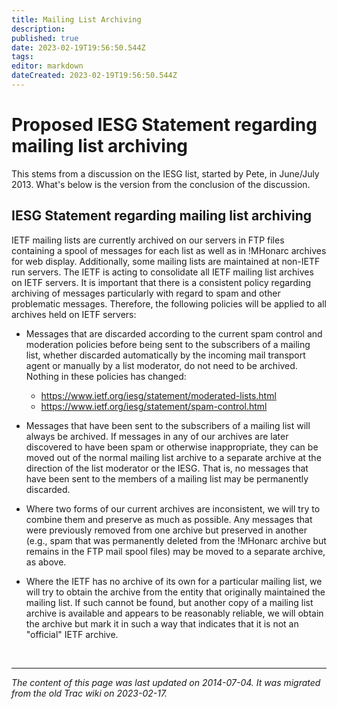 ```yaml
---
title: Mailing List Archiving
description: 
published: true
date: 2023-02-19T19:56:50.544Z
tags: 
editor: markdown
dateCreated: 2023-02-19T19:56:50.544Z
---
```


# Proposed IESG Statement regarding mailing list archiving

This stems from a discussion on the IESG list, started by Pete, in June/July 2013. What's below is the version from the conclusion of the discussion.

## IESG Statement regarding mailing list archiving

IETF mailing lists are currently archived on our servers in FTP files containing a spool of messages for each list as well as in !MHonarc archives for web display. Additionally, some mailing lists are maintained at non-IETF run servers. The IETF is acting to consolidate all IETF mailing list archives on IETF servers. It is important that there is a consistent policy regarding archiving of messages particularly with regard to spam and other problematic messages. Therefore, the following policies will be applied to all archives held on IETF servers:

  -  Messages that are discarded according to the current spam control and moderation policies before being sent to the subscribers of a mailing list, whether discarded automatically by the incoming mail transport agent or manually by a list moderator, do not need to be archived. Nothing in these policies has changed:
      -  https://www.ietf.org/iesg/statement/moderated-lists.html
      -  https://www.ietf.org/iesg/statement/spam-control.html 

  -  Messages that have been sent to the subscribers of a mailing list will always be archived. If messages in any of our archives are later discovered to have been spam or otherwise inappropriate, they can be moved out of the normal mailing list archive to a separate archive at the direction of the list moderator or the IESG. That is, no messages that have been sent to the members of a mailing list may be permanently discarded. 
  

 -  Where two forms of our current archives are inconsistent, we will try to combine them and preserve as much as possible. Any messages that were previously removed from one archive but preserved in another (e.g., spam that was permanently deleted from the !MHonarc archive but remains in the FTP mail spool files) may be moved to a separate archive, as above. 

 -   Where the IETF has no archive of its own for a particular mailing list, we will try to obtain the archive from the entity that originally maintained the mailing list. If such cannot be found, but another copy of a mailing list archive is available and appears to be reasonably reliable, we will obtain the archive but mark it in such a way that indicates that it is not an "official" IETF archive. 

  &nbsp;
&nbsp;
&nbsp;

---

*The content of this page was last updated on 2014-07-04. It was migrated from the old Trac wiki on 2023-02-17.*
